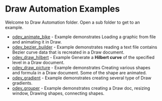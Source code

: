 # Draw Automation Examples

Welcome to Draw Automation folder. Open a sub folder to get to an example.

- [odev_animate_bike](./odev_animate_bike/) - Example demonstrates Loading a graphic from file and animating it in Draw.
- [odev_bezier_builder](./odev_bezier_builder/) - Example demonstrates reading a text file contains Bezier curve data that is recreated in a Draw document.
- [odev_draw_hilbert](./odev_draw_hilbert/) - Example Generate a **Hilbert curve** of the specified level in a Draw document.
- [odev_draw_picture](./odev_draw_picture/) - Example demonstrates Creating various shapes and formula in a Draw document. Some of the shape are animated.
- [odev_gradient](./odev_gradient/) - Example demonstrates creating several type of Draw gradients.
- [odev_grouper](./odev_grouper/) - Example demonstrates creating a Draw doc, resizing window, Drawing shapes, connecting shapes.
